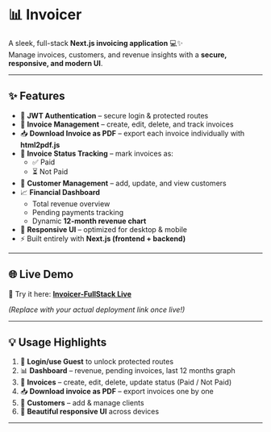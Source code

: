 # 📊 Invoicer

A sleek, full-stack **Next.js invoicing application** 💻✨  
Manage invoices, customers, and revenue insights with a **secure, responsive, and modern UI**.

---

## ✨ Features

- 🔐 **JWT Authentication** – secure login & protected routes  
- 🧾 **Invoice Management** – create, edit, delete, and track invoices  
- 📥 **Download Invoice as PDF** – export each invoice individually with **html2pdf.js**  
- 🔄 **Invoice Status Tracking** – mark invoices as:  
  - ✅ Paid  
  - ⏳ Not Paid  
- 👥 **Customer Management** – add, update, and view customers  
- 📈 **Financial Dashboard**  
  - Total revenue overview  
  - Pending payments tracking  
  - Dynamic **12-month revenue chart**  
- 📱 **Responsive UI** – optimized for desktop & mobile  
- ⚡ Built entirely with **Next.js (frontend + backend)**  

---

## 🌐 Live Demo

🚀 Try it here: **[Invoicer-FullStack Live](https://your-deployment-link.com)**  

*(Replace with your actual deployment link once live!)*  

---

## 💡 Usage Highlights

1. 🔑 **Login/use Guest** to unlock protected routes  
2. 📊 **Dashboard** – revenue, pending invoices, last 12 months graph  
3. 🧾 **Invoices** – create, edit, delete, update status (Paid / Not Paid)  
4. 📥 **Download invoice as PDF** – export invoices one by one  
5. 👥 **Customers** – add & manage clients  
6. 📱 **Beautiful responsive UI** across devices  

---